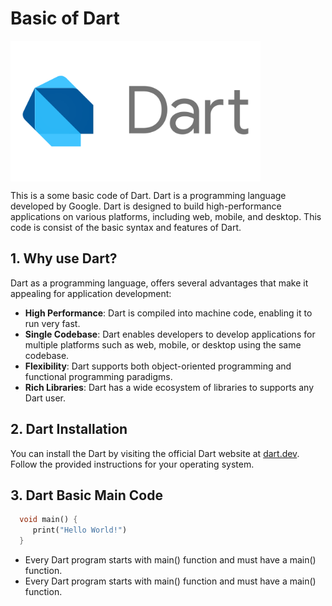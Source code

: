 # Basic of Dart

<img src="./dart_logo.png" alt="Dart Logo" width="400" height="auto" align="center">

This is a some basic code of Dart. Dart is a programming language developed by Google. Dart is designed to build high-performance applications on various platforms, including web, mobile, and desktop. This code is consist of the basic syntax and features of Dart.

## 1. Why use Dart?

Dart as a programming language, offers several advantages that make it appealing for application development:

- <b>High Performance</b>: Dart is compiled into machine code, enabling it to run very fast.
- <b>Single Codebase</b>: Dart enables developers to develop applications for multiple platforms such as web, mobile, or desktop using the same codebase.
- <b>Flexibility</b>: Dart supports both object-oriented programming and functional programming paradigms.
- <b>Rich Libraries</b>: Dart has a wide ecosystem of libraries to supports any Dart user.

## 2. Dart Installation

You can install the Dart by visiting the official Dart website at [dart.dev](https://dart.dev/get-dart). Follow the provided instructions for your operating system.

## 3. Dart Basic Main Code

```dart
  void main() {
     print("Hello World!")
  }
```

- Every Dart program starts with main() function and must have a main() function.
- Every Dart program starts with main() function and must have a main() function.
